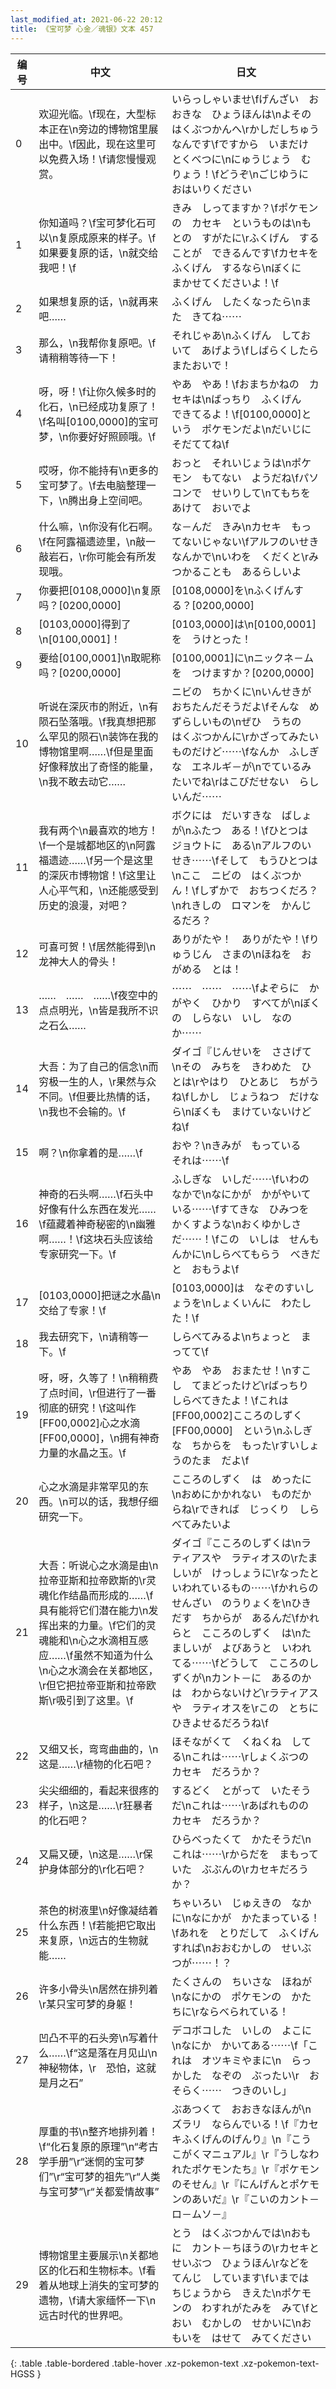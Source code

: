 ```yaml
---
last_modified_at: 2021-06-22 20:12
title: 《宝可梦 心金／魂银》文本 457
---
```

| 编号 | 中文 | 日文 |
| ---- | ---- | ---- |
| 0 | 欢迎光临。\f现在，大型标本正在\n旁边的博物馆里展出中。\f因此，现在这里可以免费入场！\f请您慢慢观赏。 | いらっしゃいませ\fげんざい　おおきな　ひょうほんは\nよその　はくぶつかんへ\rかしだしちゅう　なんです\fですから　いまだけ　とくべつに\nにゅうじょう　むりょう！\fどうぞ\nごじゆうに　おはいりください |
| 1 | 你知道吗？\f宝可梦化石可以\n复原成原来的样子。\f如果要复原的话，\n就交给我吧！\f | きみ　しってますか？\fポケモンの　カセキ　というものは\nもとの　すがたに\rふくげん　することが　できるんです\fカセキを　ふくげん　するなら\nぼくに　まかせてくださいよ！\f |
| 2 | 如果想复原的话，\n就再来吧…… | ふくげん　したくなったら\nまた　きてね⋯⋯ |
| 3 | 那么，\n我帮你复原吧。\f请稍稍等待一下！ | それじゃあ\nふくげん　しておいて　あげよう\fしばらくしたら　またおいで！ |
| 4 | 呀，呀！\f让你久候多时的化石，\n已经成功复原了！\f名叫[0100,0000]的宝可梦，\n你要好好照顾哦。\f | やあ　やあ！\fおまちかねの　カセキは\nばっちり　ふくげん　できてるよ！\f[0100,0000]という　ポケモンだよ\nだいじに　そだててね\f |
| 5 | 哎呀，你不能持有\n更多的宝可梦了。\f去电脑整理一下，\n腾出身上空间吧。 | おっと　それいじょうは\nポケモン　もてない　ようだね\fパソコンで　せいりして\nてもちを　あけて　おいでよ |
| 6 | 什么嘛，\n你没有化石啊。\f在阿露福遗迹里，\n敲一敲岩石，\r你可能会有所发现哦。 | な－んだ　きみ\nカセキ　もってないじゃない\fアルフのいせき　なんかで\nいわを　くだくと\rみつかることも　あるらしいよ |
| 7 | 你要把[0108,0000]\n复原吗？[0200,0000] | [0108,0000]を\nふくげんする？[0200,0000] |
| 8 | [0103,0000]得到了\n[0100,0001]！ | [0103,0000]は\n[0100,0001]を　うけとった！ |
| 9 | 要给[0100,0001]\n取昵称吗？[0200,0000] | [0100,0001]に\nニックネ－ムを　つけますか？[0200,0000] |
| 10 | 听说在深灰市的附近，\n有陨石坠落哦。\f我真想把那么罕见的陨石\n装饰在我的博物馆里啊……\f但是里面好像释放出了奇怪的能量，\n我不敢去动它…… | ニビの　ちかくに\nいんせきが　おちたんだそうだよ\fそんな　めずらしいもの\nぜひ　うちの　はくぶつかんに\rかざってみたい　ものだけど⋯⋯\fなんか　ふしぎな　エネルギ－が\nでているみたいでね\rはこびだせない　らしいんだ⋯⋯ |
| 11 | 我有两个\n最喜欢的地方！\f一个是城都地区的\n阿露福遗迹……\f另一个是这里的深灰市博物馆！\f这里让人心平气和，\n还能感受到历史的浪漫，对吧？ | ボクには　だいすきな　ばしょが\nふたつ　ある！\fひとつは　ジョウトに　ある\nアルフのいせき⋯⋯\fそして　もうひとつは\nここ　ニビの　はくぶつかん！\fしずかで　おちつくだろ？\nれきしの　ロマンを　かんじるだろ？ |
| 12 | 可喜可贺！\f居然能得到\n龙神大人的骨头！ | ありがたや！　ありがたや！\fりゅうじん　さまの\nほねを　おがめる　とは！ |
| 13 | ……　……　……\f夜空中的点点明光，\n皆是我所不识之石么…… | ⋯⋯　⋯⋯　⋯⋯\fよぞらに　かがやく　ひかり　すべてが\nぼくの　しらない　いし　なのか⋯⋯ |
| 14 | 大吾：为了自己的信念\n而穷极一生的人，\r果然与众不同。\f但要比热情的话，\n我也不会输的。\f | ダイゴ『じんせいを　ささげて\nその　みちを　きわめた　ひとは\rやはり　ひとあじ　ちがうね\fしかし　じょうねつ　だけなら\nぼくも　まけていないけどね\f |
| 15 | 啊？\n你拿着的是……\f | おや？\nきみが　もっている　それは⋯⋯\f |
| 16 | 神奇的石头啊……\f石头中好像有什么东西在发光……\f蕴藏着神奇秘密的\n幽雅啊……！\f这块石头应该给专家研究一下。\f | ふしぎな　いしだ⋯⋯\fいわの　なかで\nなにかが　かがやいている⋯⋯\fすてきな　ひみつを　かくすような\nおくゆかしさだ⋯⋯！\fこの　いしは　せんもんかに\nしらべてもらう　べきだと　おもうよ\f |
| 17 | [0103,0000]把谜之水晶\n交给了专家！\f | [0103,0000]は　なぞのすいしょうを\nしょくいんに　わたした！\f |
| 18 | 我去研究下，\n请稍等一下。\f | しらべてみるよ\nちょっと　まってて\f |
| 19 | 呀，呀，久等了！\n稍稍费了点时间，\r但进行了一番彻底的研究！\f这叫作[FF00,0002]心之水滴[FF00,0000]，\n拥有神奇力量的水晶之玉。\f | やあ　やあ　おまたせ！\nすこし　てまどったけど\rばっちり　しらべてきたよ！\fこれは　[FF00,0002]こころのしずく[FF00,0000]　という\nふしぎな　ちからを　もった\rすいしょうのたま　だよ\f |
| 20 | 心之水滴是非常罕见的东西。\n可以的话，我想仔细研究一下。 | こころのしずく　は　めったに\nおめにかかれない　ものだからね\rできれば　じっくり　しらべてみたいよ |
| 21 | 大吾：听说心之水滴是由\n拉帝亚斯和拉帝欧斯的\r灵魂化作结晶而形成的……\f具有能将它们潜在能力\n发挥出来的力量。\f它们的灵魂能和\n心之水滴相互感应……\f虽然不知道为什么\n心之水滴会在关都地区，\r但它把拉帝亚斯和拉帝欧斯\r吸引到了这里。\f | ダイゴ『こころのしずくは\nラティアスや　ラティオスの\rたましいが　けっしょうに\rなったと　いわれているもの⋯⋯\fかれらの　せんざい　のうりょくを\nひきだす　ちからが　あるんだ\fかれらと　こころのしずく　は\nたましいが　よびあうと　いわれてる⋯⋯\fどうして　こころのしずくが\nカント－に　あるのかは　わからないけど\rラティアスや　ラティオスを\rこの　とちに　ひきよせるだろうね\f |
| 22 | 又细又长，弯弯曲曲的，\n这是……\r植物的化石吧？ | ほそながくて　くねくね　してる\nこれは⋯⋯\rしょくぶつの　カセキ　だろうか？ |
| 23 | 尖尖细细的，看起来很疼的样子，\n这是……\r狂暴者的化石吧？ | するどく　とがって　いたそうだ\nこれは⋯⋯\rあばれものの　カセキ　だろうか？ |
| 24 | 又扁又硬，\n这是……\r保护身体部分的\r化石吧？ | ひらべったくて　かたそうだ\nこれは⋯⋯\rからだを　まもっていた　ぶぶんの\rカセキだろうか？ |
| 25 | 茶色的树液里\n好像凝结着什么东西！\f若能把它取出来复原，\n远古的生物就能…… | ちゃいろい　じゅえきの　なかに\nなにかが　かたまっている！\fあれを　とりだして　ふくげん　すれば\nおおむかしの　せいぶつが⋯⋯！？ |
| 26 | 许多小骨头\n居然在排列着\r某只宝可梦的身躯！ | たくさんの　ちいさな　ほねが\nなにかの　ポケモンの　かたちに\rならべられている！ |
| 27 | 凹凸不平的石头旁\n写着什么……\f“这是落在月见山\n　神秘物体，\r　恐怕，这就是月之石” | デコボコした　いしの　よこに\nなにか　かいてある⋯⋯\f「これは　オツキミやまに\n　らっかした　なぞの　ぶったい\r　おそらく⋯⋯　つきのいし」 |
| 28 | 厚重的书\n整齐地排列着！\f“化石复原的原理”\n“考古学手册”\r“迷惘的宝可梦们”\r“宝可梦的祖先”\r“人类与宝可梦”\r“关都爱情故事” | ぶあつくて　おおきなほんが\nズラリ　ならんでいる！\f『カセキふくげんのげんり』\n『こうこがくマニュアル』\r『うしなわれたポケモンたち』\r『ポケモンのそせん』\r『にんげんとポケモンのあいだ』\r『こいのカント－ロ－ムソ－』 |
| 29 | 博物馆里主要展示\n关都地区的化石和生物标本。\f看着从地球上消失的宝可梦的遗物，\f请大家缅怀一下\n远古时代的世界吧。 | とう　はくぶつかんでは\nおもに　カント－ちほうの\rカセキと　せいぶつ　ひょうほん\rなどを　てんじ　しています\fいまでは　ちじょうから　きえた\nポケモンの　わすれがたみを　みて\fとおい　むかしの　せかいに\nおもいを　はせて　みてください |
{: .table .table-bordered .table-hover .xz-pokemon-text .xz-pokemon-text-HGSS }